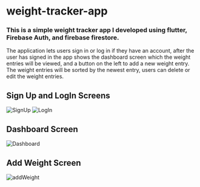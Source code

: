 # weight-tracker-app

### This is a simple weight tracker app I developed using flutter, Firebase Auth, and firebase firestore.

The application lets users sign in or log in if they have an account, after the user has signed in the app shows the dashboard screen which the weight entries will be    viewed, and a button on the left to add a new weight entry. 
The weight entries will be sorted by the newest entry, users can delete or edit the weight entries. 

## Sign Up and LogIn Screens
![SignUp](https://user-images.githubusercontent.com/70327788/212573651-349d9e54-b6bd-494f-99d3-ad5554fba88d.png)
![LogIn](https://user-images.githubusercontent.com/70327788/212573457-bfea80f4-ab26-4644-8a33-ea086edda1d6.png)


## Dashboard Screen 
![Dashboard](https://user-images.githubusercontent.com/70327788/212573778-9a112b75-f723-471f-b450-c4f4092730e2.png)

## Add Weight Screen 
![addWeight](https://user-images.githubusercontent.com/70327788/212573875-023bbf32-fad1-4ca6-ad40-9974a834d468.png)
